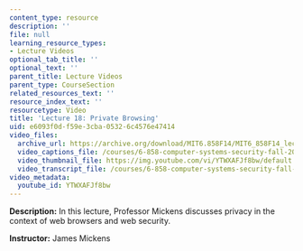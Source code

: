 ```yaml
---
content_type: resource
description: ''
file: null
learning_resource_types:
- Lecture Videos
optional_tab_title: ''
optional_text: ''
parent_title: Lecture Videos
parent_type: CourseSection
related_resources_text: ''
resource_index_text: ''
resourcetype: Video
title: 'Lecture 18: Private Browsing'
uid: e6093f0d-f59e-3cba-0532-6c4576e47414
video_files:
  archive_url: https://archive.org/download/MIT6.858F14/MIT6_858F14_lec18_300k.mp4
  video_captions_file: /courses/6-858-computer-systems-security-fall-2014/7e11e002a5d35a7d9099500942b7ed4b_YTWXAFJf8bw.vtt
  video_thumbnail_file: https://img.youtube.com/vi/YTWXAFJf8bw/default.jpg
  video_transcript_file: /courses/6-858-computer-systems-security-fall-2014/e6166a05701d84a31ef45a4ac10559f2_YTWXAFJf8bw.pdf
video_metadata:
  youtube_id: YTWXAFJf8bw
---
```


**Description:** In this lecture, Professor Mickens discusses privacy in the context of web browsers and web security.

**Instructor:** James Mickens